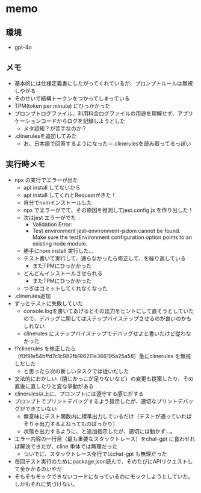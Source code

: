 # memo

## 環境

- gpt-4o

## メモ

- 基本的には仕様定義書にしたがってくれているが、プロンプトルールは無視しやがる
- そのせいで結構トークンをつかってしまっている
- TPM(token per minute) にひっかかった
- プロンプトログファイル、利用料金ログファイルの用途を理解せず、アプリケーションコードからログを記録しようとした
  - メタ認知？が苦手なのか？
- .clinerulesを追加してみた
  - お、日本語で回答するようになった＝.clinerulesを読み取ってるっぽい

## 実行時メモ

- npx の実行でエラーが出た
  - apt install してないから
  - apt install してくれとRequestがきた！
  - 自分でnvmインストールした
  - npx でエラーがでて、その原因を推測してjest.config.js を作り出した！
  - 次はjest エラーがでた
    - Validation Error:
    - Test environment jest-environment-jsdom cannot be found. Make sure the testEnvironment configuration option points to an existing node module.
  - 勝手にnpm install 実行した...
  - テスト書いて実行して、通らなかったら修正して、を繰り返している
    - またTPMにひっかかった
  - どんどんインストールさせられる
    - またTPMにひっかかった
  - つぎはコミットしてくれなくなった
- .clinerules追加
- ずっとテストに失敗していた
  - console.logを書いてあげるとその出力をヒントにして直そうとしていたので、デバッグに関してはステップバイステップさせるのが良いのかもしれない
  - clinerules にステップバイステップでデバッグせよと書いたけど従わなかった
- !?clinerules を修正したら（f0f91e54bffd7c1c982fb186211e366195a25a58）急にclinerules を無視しだした
  - と思ったら次の新しいタスクでは従いだした
- 文法的におかしい（閉じかっこが足りないなど）の変更も提案したり、その直後に直したりと変な挙動がある
- clinerules以上に、プロンプトには遵守する感じがする
- プロンプトでプリントデバッグするよう指示したが、適切なプリントデバッグができていない
  - 無意味にテスト関数内に標準出力しているだけ（テストが通っていればそりゃ出力するよねってものばっかり）
  - 状態を出力するように、と追加指示したが、適切には動かず...。
- エラー内容の一行目（最も重要なスタックトレース）をchat-gpt に食わせれば解決できたが、cline 単体では無理だった
  - ついでに、スタックトレース全行ではchat-gpt も無理だった
- 毎回テスト実行のためにpackage.json読んで、そのたびにAPIリクエストして金かかるのいやだ
- そもそもモックできないコードになっているのにモックしようとしていた。しかもそれに気づけない。
